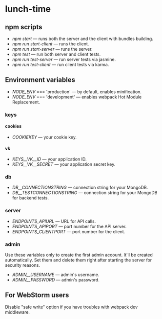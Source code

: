 # lunch-time

## npm scripts
* *npm start* &mdash; runs both the server and the client with bundles building.
* *npm run start-client* &mdash; runs the client.
* *npm run start-server* &mdash; runs the server.
* *npm test* &mdash; run both server and client tests.
* *npm run test-server* &mdash; run server tests via jasmine.
* *npm run test-client* &mdash; run client tests via karma.

## Environment variables

* *NODE_ENV* === 'production' &mdash; by default, enables minification.
* *NODE_ENV* === 'development' &mdash; enables webpack Hot Module Replacement.


### keys
#### cookies
* *COOKIEKEY* &mdash; your cookie key.

#### vk
* *KEYS__VK__ID* &mdash; your application ID.
* *KEYS__VK__SECRET* &mdash; your application secret key.

### db
* *DB__CONNECTIONSTRING* &mdash; connection string for your MongoDB.
* *DB__TESTCONNECTIONSTRING* &mdash; connection string for your MongoDB for backend tests.

### server
* *ENDPOINTS_APIURL* &mdash; URL for API calls.
* *ENDPOINTS_APIPORT* &mdash; port number for the API server.
* *ENDPOINTS_CLIENTPORT* &mdash; port number for the client.

### admin
Use these variables only to create the first admin account. It'll be created automatically.
Set them and delete them right after starting the server for security reasons.
* *ADMIN__USERNAME* &mdash; admin's username.
* *ADMIN__PASSWORD* &mdash; admin's password.

## For WebStorm users
Disable "safe write" option if you have troubles with webpack dev middleware.
